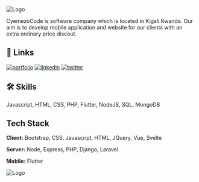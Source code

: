 
![Logo](https://cyemezocode.com/assets/images/cover.jpg)


CyemezoCode is software company which is located in Kigali Rwanda.
Our aim is to develop mobile application and website for our clients with an extra ordinary price discout.



## 🔗 Links
[![portfolio](https://img.shields.io/badge/my_portfolio-000?style=for-the-badge&logo=ko-fi&logoColor=white)](https://cyemezocode.com/)
[![linkedin](https://img.shields.io/badge/linkedin-0A66C2?style=for-the-badge&logo=linkedin&logoColor=white)](https://www.linkedin.com/in/cyemezocode/)
[![twitter](https://img.shields.io/badge/twitter-1DA1F2?style=for-the-badge&logo=twitter&logoColor=white)](https://twitter.com/cyemezo)


## 🛠 Skills
Javascript, HTML, CSS, PHP, Flutter, NodeJS, SQL, MongoDB


## Tech Stack

**Client:** Bootstrap, CSS, Javascript, HTML, JQuery, Vue, Svelte

**Server:** Node, Express, PHP, Django, Laravel

**Mobile:** Flutter



![Logo](https://cyemezocode.com/assets/images/footer.jpg)
